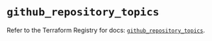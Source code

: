 # `github_repository_topics`

Refer to the Terraform Registry for docs: [`github_repository_topics`](https://registry.terraform.io/providers/integrations/github/6.2.0/docs/resources/repository_topics).
